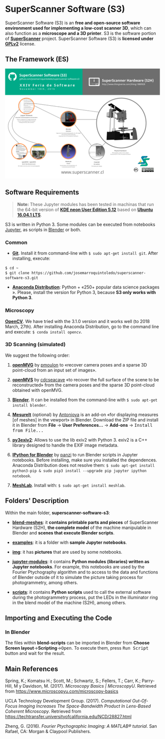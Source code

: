SuperScanner Software (S3)
==========================

SuperScanner Software (S3) is an **free and open-source software environment used for implementing a low-cost scanner 3D**, which can also function as a **microscope and a 3D printer**. S3 is the software portion of [**SuperScanner**](http://en.superscanner.cl) project. SuperScanner Software (S3) is **licensed under [GPLv2](https://www.gnu.org/licenses/old-licenses/gpl-2.0.en.html)** license.

The Framework (ES)
------------------

![SuperScanner's Framework](img/for-doc/SS-framework_EN_1920x1358.png)

Software Requirements
---------------------

> **Note:** These Jupyter modules has been tested in machinas that run the 64-bit version of [**KDE neon User Edition 5.12**](http://neon.kde.org/) based on [**Ubuntu 16.04.1 LTS**](https://wiki.ubuntu.com/XenialXerus/ReleaseNotes?_ga=1.19022523.2089693014.1474004057).

S3 is written in Python 3. Some modules can be executed from notebooks [Jupyter](http://jupyter.org), as scripts in [Blender](https://www.blender.org) or both.

### Common

* [**Git**](https://git-scm.com). Install it from command-line with `$ sudo apt-get install git`. After installing, execute:

```
$ cd ~
$ git clone https://github.com/josemarroquintoledo/superscanner-software-s3.git
```

* [**Anaconda Distribution**](https://www.anaconda.com/download/#linux): Python +  &#171;250+ popular data science packages &#187;. Please, install the version for Python 3, because **S3 only works with Python 3**.

### Microscopy

[**OpenCV**](https://github.com/opencv/opencv/releases). We have tried with the 3.1.0 version and it works well (to 2018 March, 27th). After installing Anaconda Distribution, go to the command line and execute: `$ conda install opencv`.

### 3D Scanning (simulated)

We suggest the following order:

1. [**openMVG**](https://github.com/openMVG/openMVG) by [pmoulon](https://github.com/pmoulon) to &#171;recover camera poses and a sparse 3D point-cloud from an input set of images&#187;.

2. [**openMVS**](https://github.com/cdcseacave/openMVS) by [cdcseacave](https://github.com/cdcseacave) &#171;to recover the full surface of the scene to be reconstructed&#187; from the camera poses and the sparse 3D point-cloud obtained with openMVG.

3. [**Blender**](https://www.blender.org/download/). It can be installed from the command-line with `$ sudo apt-get install blender`.

4. [**Mesurelt**](https://github.com/Antonioya/blender/tree/master/measureit) (optional) by [Antonioya](https://github.com/Antonioya) is an add-on &laquo;for displaying measures \[of meshes\] in the vewport&raquo; in Blender. Download the ZIP file and install it in Blender from **File** &rarr; **User Preferences...** &rarr; **Add-ons** &rarr; <kbd>Install from File...</kbd>

5. [**py3exiv2**](http://www.py3exiv2.tuxfamily.org): Allows to use the lib exiv2 with Python 3. exiv2 is a C++ library designed to handle the EXIF image metadata.

6. [**IPython for Blender**](https://github.com/panzi/blender_ipython) by [panzi](https://github.com/panzi) to run Blender scripts in Jupyter notebooks. Before installing, make sure you installed the dependences. Anaconda Distribution does not resolve them: `$ sudo apt-get install python3-pip & sudo pip3 install --upgrade pip jupyter ipython notebook`.

7. [**MeshLab**](http://meshlab.sourceforge.net). Install with: `$ sudo apt-get install meshlab`.

Folders' Description
--------------------

Within the main folder, **superscanner-software-s3**:

- **[blend-meshes](blend-meshes/)**: it **contains printable parts and pieces** of SuperScanner Hardware (S2H), **the complete model** of the machine manipulable in Blender and **scenes that execute Blender scripts**.

- **[examples](examples/)**: it is a folder with **sample Jupyter notebooks**.

- **[img](img/)**: it has **pictures** that are used by some notebooks.

- **[jupyter-modules](jupyter-modules/)**: it contains **Python modules (libraries) written as Jupyter notebooks**. For example, this notebooks are used by the Fourier Ptychography algorithm and to access to the data and functions of Blender outside of it to simulate the picture taking process for photogrammetry, among others.

- **[scripts](scripts/)**: it contains **Python scripts** used to call the external software during the photogrammetry process, put the LEDs in the illuminator ring in the blend model of the machine (S2H), among others.

Importing and Executing the Code
--------------------------------

### In Blender

The files within **blend-scripts** can be imported in Blender from **Choose Screen layout**&rarr;**Scripting**&rarr;<kbd>Open</kbd>. To execute them, press <kbd>Run Script</kbd> button and wait for the result.

Main References
----------

Spring, K.; Komatsu H.; Scott, M.; Schwartz, S.; Fellers, T.; Carr, K.; Parry-Hill, M y Davidson, M. (2017). *Microscopy Basics | MicroscopyU*. Retrieved from https://www.microscopyu.com/microscopy-basics

UCLA Technology Development Group. (2017). *Computational Out-Of-Focus Imaging Increases The Space-Bandwidth Product In Lens-Based Coherent Microscopy*. Retrieved from https://techtransfer.universityofcalifornia.edu/NCD/28827.html

Zheng, G. (2016). *Fourier Ptychographic Imaging: A MATLAB® tutorial*. San Rafael, CA: Morgan & Claypool Publishers.
